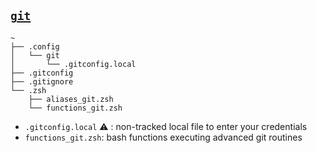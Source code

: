 ## [`git`](https://git-scm.com/)

~~~
~
├── .config
│   └── git
│       └── .gitconfig.local
├── .gitconfig
├── .gitignore
└── .zsh
    ├── aliases_git.zsh
    └── functions_git.zsh
~~~

- `.gitconfig.local` ⚠ : non-tracked local file to enter your credentials 
- `functions_git.zsh`: bash functions executing advanced git routines
